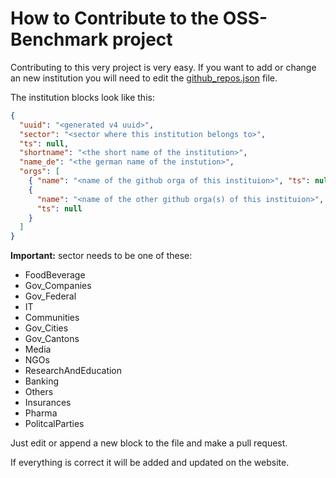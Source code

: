 # How to Contribute to the OSS-Benchmark project

Contributing to this very project is very easy. If you want to add or change an new institution you will need to edit the [github_repos.json](/github_repos.json) file.

The institution blocks look like this:

```json
{
  "uuid": "<generated v4 uuid>",
  "sector": "<sector where this institution belongs to>",
  "ts": null,
  "shortname": "<the short name of the institution>",
  "name_de": "<the german name of the instution>",
  "orgs": [
    { "name": "<name of the github orga of this instituion>", "ts": null },
    {
      "name": "<name of the other github orga(s) of this instituion>",
      "ts": null
    }
  ]
}
```

**Important:**
sector needs to be one of these:
- FoodBeverage
- Gov_Companies
- Gov_Federal
- IT
- Communities
- Gov_Cities
- Gov_Cantons
- Media
- NGOs
- ResearchAndEducation
- Banking
- Others
- Insurances
- Pharma
- PolitcalParties

Just edit or append a new block to the file and make a pull request.

If everything is correct it will be added and updated on the website.
